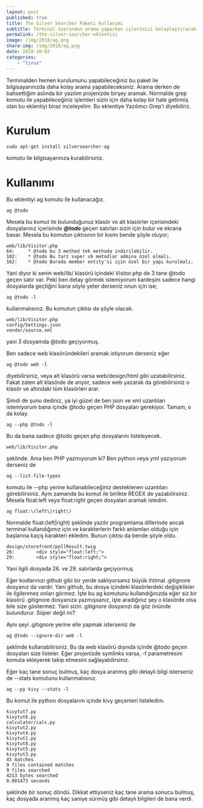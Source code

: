 ```yaml
---
layout: post
published: true
title: The Silver Searcher Paketi Kullanımı
subtitle: Terminal üzerinden arama yaparken işlerinizi kolaylaştıracak bir paket. Daha kolay ve hızlı grep komutunu kullanmanızı sağlar.
permalink: /the-silver-searcher-eklentisi
image: /img/2018/ag.png
share-img: /img/2018/ag.png
date: 2018-10-02
categories:
    - "linux"
---
```


Terminalden hemen kurulumunu yapabileceğiniz bu paket ile bilgisayarınızda daha kolay arama yapabileceksiniz. Arama derken de bahsettiğim aslında bir yazılım projenizde birşey aramak. Normalde grep komutu ile yapabileceğiniz işlemleri sizin için daha kolay bir hale getirmiş olan bu eklentiyi biraz inceleyelim. Bu eklentiye Yazılımcı Grep'i diyebiliriz.

# Kurulum

```
sudo apt-get install silversearcher-ag
```

komutu ile bilgisayarınıza kurabilirsiniz.


# Kullanımı
Bu eklentiyi ag komutu ile kullanacağız.

```
ag @todo
```
Mesela bu komut ile bulunduğunuz klasör ve alt klasörler içerisindeki dosyalarınız içerisinde ***@todo*** geçen satırları sizin için bulur ve ekrana basar. Mesela bu komutun çıktısının bir kısmı bende şöyle oluyor;

```
web/lib/Visitor.php
64:     * @todo bu 3 method tek methoda indirilebilir.
102:    * @todo Bu tarz super vb metodlar admina özel olmalı.
162:    * @todo Burada member entity'si için özel bir yapı kurulmalı.
```

Yani diyor ki senin web/lib/ klasörü içindeki Visitor.php de 3 tane @todo geçen satır var. Peki ben detay görmek istemiyorum kardeşim sadece hangi dosyalarda geçtiğini bana söyle yeter derseniz onun için ise;

```
ag @todo -l
```
kullanmalısınız. Bu komutun çıktısı da şöyle olacak.

```
web/lib/Visitor.php
config/Settings.json
vendor/source.xml
```
yani 3 dosyamda @todo geçiyormuş.

Ben sadece web klasöründekileri aramak istiyorum derseniz eğer

```
ag @todo web -l
```
diyebilirsiniz, veya alt klasörü varsa web/design/html gibi uzatabilirsiniz. Fakat zaten alt klasörde de arıyor, sadece web yazarak da görebilirsiniz o klasör ve altındaki tüm klasörleri arar.

Şimdi de şunu dediniz, ya iyi güzel de ben json ve xml uzantıları istemiyorum bana içinde @todo geçen PHP dosyaları gerekiyor. Tamam, o da kolay.

```
ag --php @todo -l
```
Bu da bana sadece  @todo geçen php dosyalarını listeleyecek.

```
web/lib/Visitor.php
```
şeklinde. Ama ben PHP yazmıyorum ki? Ben python veya yml yazıyorum derseniz de

```
ag --list-file-types
```
komutu ile --php yerine kullanabileceğiniz desteklenen uzantıları görebilirsiniz. Aynı zamanda bu komut ile birlikte REGEX de yazabilirsiniz. Mesela float:left veya float:right geçen dosyaları aramak istedim.

```
ag float:\(left\|right\)
```
Normalde float:(left|right) şeklinde yazılır programlama dillerinde ancak terminal kullandığımız için ve karakterlerin farklı anlamları olduğu için başlarına kaçış karakteri ekledim. Bunun çıktısı da bende şöyle oldu.

```
design/storefront/pollResult.twig
26:        <div style="float:left;">
29:        <div style="float:right;">
```
Yani ilgili dosyada 26. ve 29. satırlarda geçiyormuş.

Eğer kodlarınızı github gibi bir yerde saklıyorsanız büyük ihtimal .gitignore dosyanız da vardır. Yani github, bu dosya içindeki klasörlerdeki değişiklikler ile ilgilenmez onları görmez. İşte bu ag komutunu kullandığınızda eğer siz bir klasörü .gitignore dosyanıza yazmışsanız, işte aradığınız şey o klasörde olsa bile size göstermez. Yani sizin .gitignore dosyanızı da göz önünde bulundurur. Süper değil mi?

Aynı şeyi .gitignore yerine elle yapmak isterseniz de

```
ag @todo --ignore-dir web -l
```
şeklinde kullanabilirsiniz. Bu da web klasörü dışında içinde @todo geçen dosyaları size listeler. Eğer projenizde symlinks varsa, -f parametresini komuta ekleyerek takip etmesini sağlayabilirsiniz.

Eğer kaç tane sonuç bulmuş, kaç dosya aranmış gibi detaylı bilgi isterseniz de --stats komutunu kullanmalısınız.

```
ag --py kivy --stats -l
```
Bu komut ile python dosyalarım içinde kivy geçenleri listeledim.

```
kivytut7.py
kivytut6.py
calculator/calc.py
kivytut2.py
kivytut4.py
kivytut1.py
kivytut8.py
kivytut5.py
kivytut3.py
45 matches
9 files contained matches
9 files searched
4213 bytes searched
0.001473 seconds
```
şeklinde bir sonuç döndü. Dikkat ettiyseniz kaç tane arama sonucu bulmuş, kaç dosyada aranmış kaç saniye sürmüş gibi detaylı bilgileri de bana verdi.

